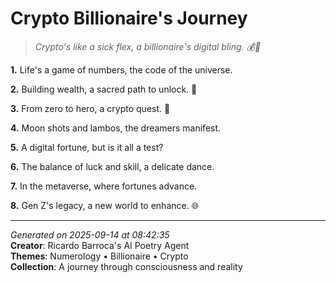 # Crypto Billionaire's Journey

> *Crypto's like a sick flex, a billionaire's digital bling. 💰👾*

**1.** Life's a game of numbers, the code of the universe.


**2.** Building wealth, a sacred path to unlock. 💎


**3.** From zero to hero, a crypto quest. 🚀


**4.** Moon shots and lambos, the dreamers manifest.


**5.** A digital fortune, but is it all a test?


**6.** The balance of luck and skill, a delicate dance.


**7.** In the metaverse, where fortunes advance.


**8.** Gen Z's legacy, a new world to enhance. 🌐



---

*Generated on 2025-09-14 at 08:42:35*  
**Creator**: Ricardo Barroca's AI Poetry Agent  
**Themes**: Numerology • Billionaire • Crypto  
**Collection**: A journey through consciousness and reality